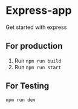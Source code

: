 # Express-app

Get started with express

## For production 
1. Run ``` npm run build ```
2. Run ``` npm run start ```

## For Testing 
``` npm run dev ```
